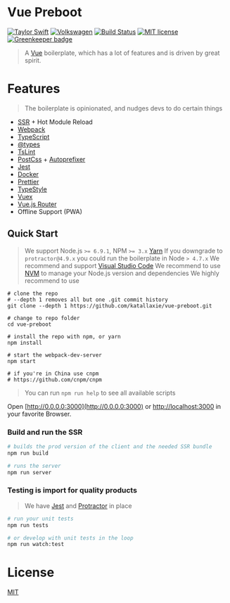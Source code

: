 # Vue Preboot
[![Taylor Swift](https://img.shields.io/badge/secured%20by-taylor%20swift-brightgreen.svg)](https://twitter.com/SwiftOnSecurity)
[![Volkswagen](https://auchenberg.github.io/volkswagen/volkswargen_ci.svg?v=1)](https://github.com/auchenberg/volkswagen)
[![Build Status](https://travis-ci.org/katallaxie/vue-preboot.svg?branch=master)](https://travis-ci.org/katallaxie/vue-preboot)
[![MIT license](http://img.shields.io/badge/license-MIT-brightgreen.svg)](http://opensource.org/licenses/MIT)
[![Greenkeeper badge](https://badges.greenkeeper.io/katallaxie/vue-preboot.svg)](https://greenkeeper.io/)

> A [Vue](https://vuejs.org/) boilerplate, which has a lot of features and is driven by great spirit.

# Features

> The boilerplate is opinionated, and nudges devs to do certain things

* [SSR](https://ssr.vuejs.org) + Hot Module Reload
* [Webpack](http://webpack.github.io/)
* [TypeScript](http://www.typescriptlang.org/)
* [@types](https://www.google.com/url?sa=t&rct=j&q=&esrc=s&source=web&cd=3&cad=rja&uact=8&ved=0ahUKEwjgjdrR7u_NAhUQ7GMKHXgpC4EQFggnMAI&url=https%3A%2F%2Fwww.npmjs.com%2F~types&usg=AFQjCNG2PFhwEo88JKo12mrw_4d0w1oNiA&sig2=N69zbO0yN8ET7v4KVCUOKA)
* [TsLint](http://palantir.github.io/tslint/)
* [PostCss](https://github.com/postcss/postcss) + [Autoprefixer](https://github.com/postcss/autoprefixer)
* [Jest](https://facebook.github.io/jest)
* [Docker](https://docker.io)
* [Prettier](https://github.com/prettier/prettier)
* [TypeStyle](https://github.com/typestyle/typestyle)
* [Vuex](https://github.com/vuejs/vuex)
* [Vue.js Router](https://github.com/vuejs/vue-router)
* Offline Support (PWA)

## Quick Start

> We support Node.js `>= 6.9.1`, NPM `>= 3.x` [Yarn](https://yarnpkg.com)
> If you downgrade to `protractor@4.9.x` you could run the boilerplate in Node `> 4.7.x`
> We recommend and support [Visual Studio Code](https://code.visualstudio.com/)
> We recommend to use [NVM](https://github.com/creationix/nvm) to manage your Node.js version and dependencies
> We highly recommend to use

```
# clone the repo
# --depth 1 removes all but one .git commit history
git clone --depth 1 https://github.com/katallaxie/vue-preboot.git

# change to repo folder
cd vue-preboot

# install the repo with npm, or yarn
npm install

# start the webpack-dev-server
npm start

# if you're in China use cnpm
# https://github.com/cnpm/cnpm
```

> You can run `npm run help` to see all available scripts

Open [http://0.0.0.0:3000](http://0.0.0.0:3000) or [http://localhost:3000](http://localhost:3000) in your favorite Browser.

### Build and run the SSR

```bash
# builds the prod version of the client and the needed SSR bundle
npm run build

# runs the server
npm run server
```

### Testing is import for quality products

> We have [Jest](https://facebook.github.io/jest) and [Protractor](http://www.protractortest.org/) in place

```bash
# run your unit tests
npm run tests

# or develop with unit tests in the loop
npm run watch:test
```

# License
[MIT](/LICENSE)
